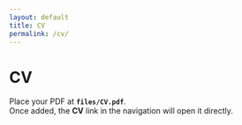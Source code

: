 ```yaml
---
layout: default
title: CV
permalink: /cv/
---
```


# CV

Place your PDF at **`files/CV.pdf`**.  
Once added, the **CV** link in the navigation will open it directly.
